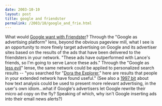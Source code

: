 ```yaml
---
date: 2003-10-10
layout: post
title: google and friendster
permalink: /2003/10/google_and_frie.html
---
```


What would [Google want with Friendster](http://news.com.com/2009-1088-984352.html?tag=fd_rndm#71 "news.com rumor mill bit")? Through the "Google as advertising platform" lens, beyond the obvious pageview mill, what I see is an opportunity to more finely target advertising on Google and its advertiser sites based on the results of the ads that have been delivered to the friendsters in your network. "These ads have outperformed with Lance's friends, so I'm going to serve Lance these ads." Through the "Google as [less evil](http://www.kottke.org/03/10/google-interview "kottke.org interview on google")" lense, the same network could be applied to personalized search results -- "you searched for "[Dora the Explorer](http://www.google.com/search?sourceid=navclient&ie=UTF-8&oe=UTF-8&q=dora+the+explorer)," here are results that people in your extended network have found useful." (See also a [1997 bit](http://www.theobvious.com/archive/1997/12/29.html) about how text analysis could be used to present more relevant advertising, in the user's own idiom...what if Google's advertisers let Google rewrite their micro ad copy on the fly? Speaking of which, why isn't Google inserting ads into their email news alerts?)

